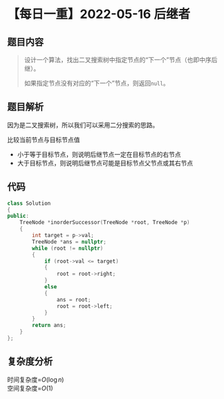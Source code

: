 # 【每日一重】2022-05-16 后继者

## 题目内容

> 设计一个算法，找出二叉搜索树中指定节点的“下一个”节点（也即中序后继）。
>
> 如果指定节点没有对应的“下一个”节点，则返回``null``。

## 题目解析

因为是二叉搜索树，所以我们可以采用二分搜索的思路。

比较当前节点与目标节点值

- 小于等于目标节点，则说明后继节点一定在目标节点的右节点
- 大于目标节点，则说明后继节点可能是目标节点父节点或其右节点

## 代码

```cpp
class Solution
{
public:
    TreeNode *inorderSuccessor(TreeNode *root, TreeNode *p)
    {
        int target = p->val;
        TreeNode *ans = nullptr;
        while (root != nullptr)
        {
            if (root->val <= target)
            {
                root = root->right;
            }
            else
            {
                ans = root;
                root = root->left;
            }
        }
        return ans;
    }
};
```

## 复杂度分析

时间复杂度=$O(\log n)$  
空间复杂度=$O(1)$
